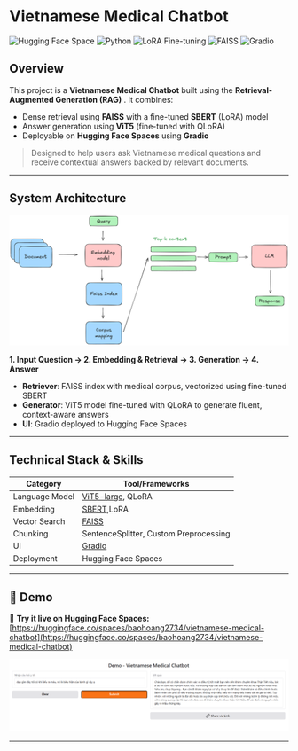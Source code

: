 # Vietnamese Medical Chatbot

![Hugging Face Space](https://img.shields.io/badge/HF-Model-blue?logo=huggingface)
![Python](https://img.shields.io/badge/Python-3.10-blue?logo=python)
![LoRA Fine-tuning](https://img.shields.io/badge/LoRA-Fine--tuned-green)
![FAISS](https://img.shields.io/badge/FAISS-Vector_Search-yellow)
![Gradio](https://img.shields.io/badge/Gradio-Deployed-red?logo=gradio)

## Overview

This project is a **Vietnamese Medical Chatbot** built using the **Retrieval-Augmented Generation (RAG)** . It combines:

- Dense retrieval using **FAISS** with a fine-tuned **SBERT** (LoRA) model
- Answer generation using **ViT5** (fine-tuned with QLoRA)
- Deployable on **Hugging Face Spaces** using **Gradio**

> Designed to help users ask Vietnamese medical questions and receive contextual answers backed by relevant documents.

---

## System Architecture

<p align="center">
  <img src="https://github.com/hdbhoang2703/vietnamese_medical_chatbot/blob/main/assets/rag_pipeline.png" width="700"/>
</p>

**1. Input Question → 2. Embedding & Retrieval → 3. Generation → 4. Answer**

- **Retriever**: FAISS index with medical corpus, vectorized using fine-tuned SBERT
- **Generator**: ViT5 model fine-tuned with QLoRA to generate fluent, context-aware answers
- **UI**: Gradio deployed to Hugging Face Spaces

---

## Technical Stack & Skills

| Category        | Tool/Frameworks                                |
|----------------|-------------------------------------------------|
| Language Model | [ViT5-large](https://huggingface.co/VietAI/vit5-large), QLoRA |
| Embedding      | [SBERT](https://huggingface.co/keepitreal/vietnamese-sbert),LoRA     |
| Vector Search  | [FAISS](https://github.com/facebookresearch/faiss) |
| Chunking       | SentenceSplitter, Custom Preprocessing          |
| UI             | [Gradio](https://www.gradio.app/)            |
| Deployment     | Hugging Face Spaces                             |


---

## 🚀 Demo

🔗 **Try it live on Hugging Face Spaces:**  
[https://huggingface.co/spaces/baohoang2734/vietnamese-medical-chatbot](https://huggingface.co/spaces/baohoang2734/vietnamese-medical-chatbot)

<p align="center">
  <img src="https://raw.githubusercontent.com/hdbhoang2703/vietnamese_medical_chatbot/main/assets/demo_chatbot.png" width="1000"/>
</p>


---


